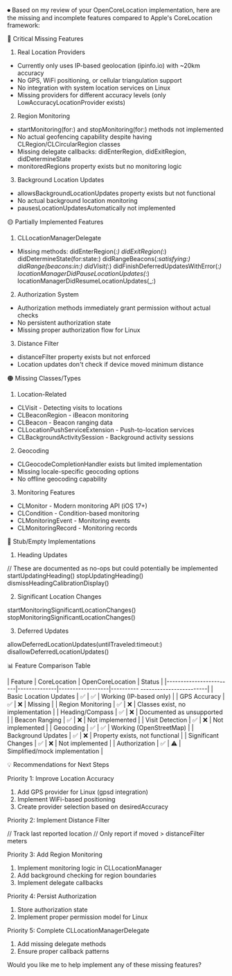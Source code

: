 ⏺ Based on my review of your OpenCoreLocation implementation, here are
  the missing and incomplete features compared to Apple's CoreLocation
  framework:

  🔴 Critical Missing Features

  1. Real Location Providers

  - Currently only uses IP-based geolocation (ipinfo.io) with ~20km
  accuracy
  - No GPS, WiFi positioning, or cellular triangulation support
  - No integration with system location services on Linux
  - Missing providers for different accuracy levels (only
  LowAccuracyLocationProvider exists)

  2. Region Monitoring

  - startMonitoring(for:) and stopMonitoring(for:) methods not
  implemented
  - No actual geofencing capability despite having
  CLRegion/CLCircularRegion classes
  - Missing delegate callbacks: didEnterRegion, didExitRegion,
  didDetermineState
  - monitoredRegions property exists but no monitoring logic

  3. Background Location Updates

  - allowsBackgroundLocationUpdates property exists but not functional
  - No actual background location monitoring
  - pausesLocationUpdatesAutomatically not implemented

  🟡 Partially Implemented Features

  1. CLLocationManagerDelegate

  - Missing methods:
  didEnterRegion(_:)
  didExitRegion(_:)
  didDetermineState(for:state:)
  didRangeBeacons(_:satisfying:)
  didRange(beacons:in:)
  didVisit(_:)
  didFinishDeferredUpdatesWithError(_:)
  locationManagerDidPauseLocationUpdates(_:)
  locationManagerDidResumeLocationUpdates(_:)

  2. Authorization System

  - Authorization methods immediately grant permission without actual
  checks
  - No persistent authorization state
  - Missing proper authorization flow for Linux

  3. Distance Filter

  - distanceFilter property exists but not enforced
  - Location updates don't check if device moved minimum distance

  🟠 Missing Classes/Types

  1. Location-Related

  - CLVisit - Detecting visits to locations
  - CLBeaconRegion - iBeacon monitoring
  - CLBeacon - Beacon ranging data
  - CLLocationPushServiceExtension - Push-to-location services
  - CLBackgroundActivitySession - Background activity sessions

  2. Geocoding

  - CLGeocodeCompletionHandler exists but limited implementation
  - Missing locale-specific geocoding options
  - No offline geocoding capability

  3. Monitoring Features

  - CLMonitor - Modern monitoring API (iOS 17+)
  - CLCondition - Condition-based monitoring
  - CLMonitoringEvent - Monitoring events
  - CLMonitoringRecord - Monitoring records

  🔵 Stub/Empty Implementations

  1. Heading Updates

  // These are documented as no-ops but could potentially be implemented
  startUpdatingHeading()
  stopUpdatingHeading()
  dismissHeadingCalibrationDisplay()

  2. Significant Location Changes

  startMonitoringSignificantLocationChanges()
  stopMonitoringSignificantLocationChanges()

  3. Deferred Updates

  allowDeferredLocationUpdates(untilTraveled:timeout:)
  disallowDeferredLocationUpdates()

  📊 Feature Comparison Table

  | Feature                | CoreLocation | OpenCoreLocation | Status
                          |
  |------------------------|--------------|------------------|----------
  ------------------------|
  | Basic Location Updates | ✅            | ✅                | Working
   (IP-based only)          |
  | GPS Accuracy           | ✅            | ❌                | Missing
                            |
  | Region Monitoring      | ✅            | ❌                | Classes
   exist, no implementation |
  | Heading/Compass        | ✅            | ❌                |
  Documented as unsupported        |
  | Beacon Ranging         | ✅            | ❌                | Not
  implemented                  |
  | Visit Detection        | ✅            | ❌                | Not
  implemented                  |
  | Geocoding              | ✅            | ✅                | Working
   (OpenStreetMap)          |
  | Background Updates     | ✅            | ❌                |
  Property exists, not functional  |
  | Significant Changes    | ✅            | ❌                | Not
  implemented                  |
  | Authorization          | ✅            | ⚠️               |
  Simplified/mock implementation   |

  💡 Recommendations for Next Steps

  Priority 1: Improve Location Accuracy

  1. Add GPS provider for Linux (gpsd integration)
  2. Implement WiFi-based positioning
  3. Create provider selection based on desiredAccuracy

  Priority 2: Implement Distance Filter

  // Track last reported location
  // Only report if moved > distanceFilter meters

  Priority 3: Add Region Monitoring

  1. Implement monitoring logic in CLLocationManager
  2. Add background checking for region boundaries
  3. Implement delegate callbacks

  Priority 4: Persist Authorization

  1. Store authorization state
  2. Implement proper permission model for Linux

  Priority 5: Complete CLLocationManagerDelegate

  1. Add missing delegate methods
  2. Ensure proper callback patterns

  Would you like me to help implement any of these missing features?

